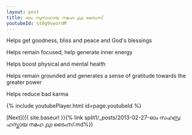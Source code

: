 ```yaml
---
layout: post
title: ഓം സുസഹായ നമഹ ൧൧ ടൈംസ്
youtubeId: st8g9vworUM
---
```

 
 
Helps get goodness, bliss and peace and God's blessings
 
Helps remain focused, help generate inner energy 
 
Helps boost physical and mental health 
 
Helps remain grounded and generates a sense of gratitude towards the greater power 
 
Helps reduce bad karma
 
 
 
 


{% include youtubePlayer.html id=page.youtubeId %}
 
[Next]({{ site.baseurl }}{% link  split1/_posts/2013-02-27-ഓം സഹസ്ര ഹസ്തായ നമഹ ൧൧ ടൈംസ്.md%})
 
